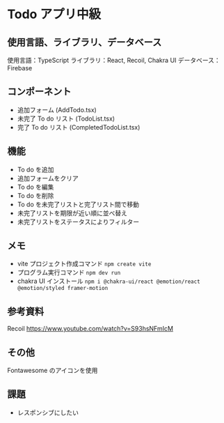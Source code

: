 # Todo アプリ中級

## 使用言語、ライブラリ、データベース

使用言語：TypeScript
ライブラリ：React, Recoil, Chakra UI
データベース：Firebase

## コンポーネント

- 追加フォーム (AddTodo.tsx)
- 未完了 To do リスト (TodoList.tsx)
- 完了 To do リスト (CompletedTodoList.tsx)

## 機能

- To do を追加
- 追加フォームをクリア
- To do を編集
- To do を削除
- To do を未完了リストと完了リスト間で移動
- 未完了リストを期限が近い順に並べ替え
- 未完了リストをステータスによりフィルター

## メモ

- vite プロジェクト作成コマンド
  `npm create vite`
- プログラム実行コマンド
  `npm dev run`
- chakra UI インストール
  `npm i @chakra-ui/react @emotion/react @emotion/styled framer-motion`

## 参考資料

Recoil
https://www.youtube.com/watch?v=S93hsNFmIcM

## その他

Fontawesome のアイコンを使用

## 課題

- レスポンシブにしたい
